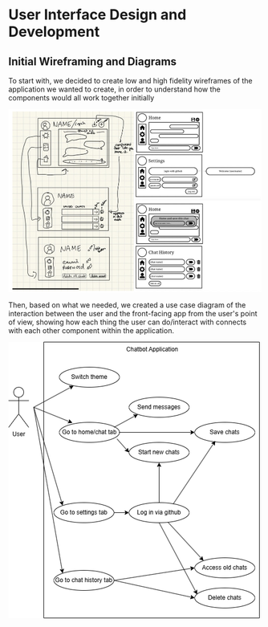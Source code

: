 # User Interface Design and Development

## Initial Wireframing and Diagrams

To start with, we decided to create low and high fidelity wireframes of the application we wanted to create, in order to understand how the components would all work together initially

![wireframes](diagrams/wireframes.png)

Then, based on what we needed, we created a use case diagram of the interaction between the user and the front-facing app from the user's point of view, showing how each thing the user can do/interact with connects with each other component within the application.

![UI-use-case](diagrams/UI-use-case.drawio.png)
